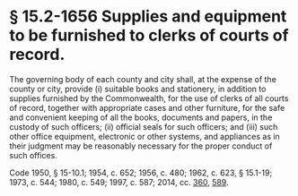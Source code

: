 # § 15.2-1656 Supplies and equipment to be furnished to clerks of courts of record.

<p>The governing body of each county and city shall, at the expense of the county or city, provide (i) suitable books and stationery, in addition to supplies furnished by the Commonwealth, for the use of clerks of all courts of record, together with appropriate cases and other furniture, for the safe and convenient keeping of all the books, documents and papers, in the custody of such officers; (ii) official seals for such officers; and (iii) such other office equipment, electronic or other systems, and appliances as in their judgment may be reasonably necessary for the proper conduct of such offices.</p><p>Code 1950, § 15-10.1; 1954, c. 652; 1956, c. 480; 1962, c. 623, § 15.1-19; 1973, c. 544; 1980, c. 549; 1997, c. 587; 2014, cc. <a href='http://lis.virginia.gov/cgi-bin/legp604.exe?141+ful+CHAP0360'>360</a>, <a href='http://lis.virginia.gov/cgi-bin/legp604.exe?141+ful+CHAP0589'>589</a>.</p>